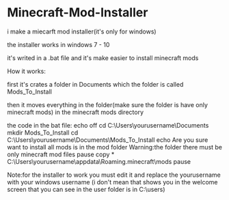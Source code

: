# Minecraft-Mod-Installer
i make a miecarft mod installer(it's only for windows)

the installer works in windows 7 - 10

it's writed in a .bat file and it's make easier to install minecraft mods

How it works:

first it's crates a folder in Documents which the folder is called Mods_To_Install

then it moves everything in the folder(make sure the folder is have only minecraft mods) in the minecraft mods directory


the code in the bat file:
echo off
cd C:\Users\yourusername\Documents
mkdir Mods_To_Install
cd C:\Users\yourusername\Documents\Mods_To_Install
echo Are you sure want to install all mods is in the mod folder Warning:the folder there must be only minecraft mod files
pause
copy * C:\Users\yourusername\appdata\Roaming\.minecraft\mods
pause



Note:for the installer to work you must edit it and replace the yourusername with your windows username (i don't mean that shows you in the welcome screen that you can see in the user folder is in C:\users)
